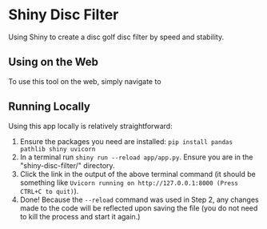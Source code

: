 # Shiny Disc Filter
Using Shiny to create a disc golf disc filter by speed and stability.

## Using on the Web

To use this tool on the web, simply navigate to 

## Running Locally

Using this app locally is relatively straightforward:

1. Ensure the packages you need are installed: `pip install pandas pathlib shiny uvicorn`
2. In a terminal run `shiny run --reload app/app.py`. Ensure you are in the "shiny-disc-filter/" directory.
3. Click the link in the output of the above terminal command (it should be something like `Uvicorn running on http://127.0.0.1:8000 (Press CTRL+C to quit)`).
4. Done! Because the `--reload` command was used in Step 2, any changes made to the code will be reflected upon saving the file (you do not need to kill the process and start it again.)
